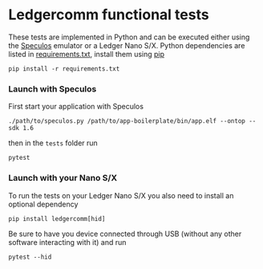 # Ledgercomm functional tests

These tests are implemented in Python and can be executed either using the [Speculos](https://github.com/LedgerHQ/speculos) emulator or a Ledger Nano S/X.
Python dependencies are listed in [requirements.txt](requirements.txt), install them using [pip](https://pypi.org/project/pip/)

```
pip install -r requirements.txt
```

### Launch with Speculos

First start your application with Speculos

```
./path/to/speculos.py /path/to/app-boilerplate/bin/app.elf --ontop --sdk 1.6
```

then in the `tests` folder run

```
pytest
```

### Launch with your Nano S/X

To run the tests on your Ledger Nano S/X you also need to install an optional dependency

```
pip install ledgercomm[hid]
```

Be sure to have you device connected through USB (without any other software interacting with it) and run

```
pytest --hid
```
